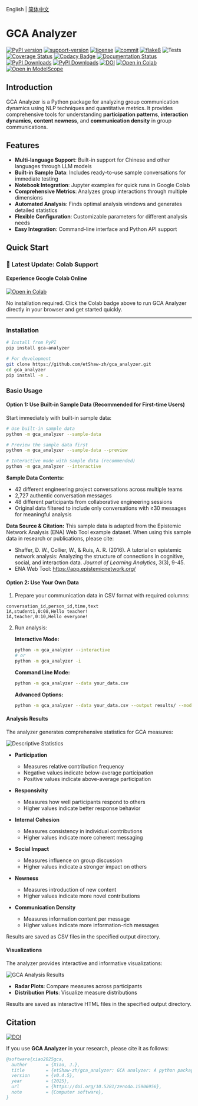English | [简体中文](README_zh.md)
# GCA Analyzer

[![PyPI version](https://badge.fury.io/py/gca-analyzer.svg)](https://pypi.org/project/gca-analyzer)
[![support-version](https://img.shields.io/pypi/pyversions/gca-analyzer)](https://img.shields.io/pypi/pyversions/gca-analyzer)
[![license](https://img.shields.io/github/license/etShaw-zh/gca_analyzer)](https://github.com/etShaw-zh/gca_analyzer/blob/master/LICENSE)
[![commit](https://img.shields.io/github/last-commit/etShaw-zh/gca_analyzer)](https://github.com/etShaw-zh/gca_analyzer/commits/master)
[![flake8](https://github.com/etShaw-zh/gca_analyzer/workflows/lint/badge.svg)](https://github.com/etShaw-zh/gca_analyzer/actions?query=workflow%3ALint)
![Tests](https://github.com/etShaw-zh/gca_analyzer/actions/workflows/python-test.yml/badge.svg)
[![Coverage Status](https://codecov.io/gh/etShaw-zh/gca_analyzer/branch/main/graph/badge.svg?token=GLAVYYCD9L)](https://codecov.io/gh/etShaw-zh/gca_analyzer)
[![Codacy Badge](https://app.codacy.com/project/badge/Grade/581d2fea968f4b0ab821c8b3d94eaac0)](https://app.codacy.com/gh/etShaw-zh/gca_analyzer/dashboard?utm_source=gh&utm_medium=referral&utm_content=&utm_campaign=Badge_grade)
[![Documentation Status](https://readthedocs.org/projects/gca-analyzer/badge/?version=latest)](https://gca-analyzer.readthedocs.io/en/latest/?badge=latest)
[![PyPI Downloads](https://static.pepy.tech/badge/gca-analyzer)](https://pepy.tech/projects/gca-analyzer)
[![PyPI Downloads](https://static.pepy.tech/badge/gca-analyzer/month)](https://pepy.tech/projects/gca-analyzer)
[![DOI](https://zenodo.org/badge/915395583.svg)](https://doi.org/10.5281/zenodo.14647250)
[![Open in Colab](https://colab.research.google.com/assets/colab-badge.svg)](https://colab.research.google.com/drive/11TC3wzCmP0r2axRUc1FuyWOBiZS1j-Qg?usp=sharing)
[![Open in ModelScope](https://img.shields.io/badge/ModelScope-Run%20in%20Community-blue?logo=appveyor)](https://modelscope.cn/notebook/share/ipynb/9d562da5/base_usage.ipynb.ipynb)

## Introduction

GCA Analyzer is a Python package for analyzing group communication dynamics using NLP techniques and quantitative metrics. It provides comprehensive tools for understanding **participation patterns**, **interaction dynamics**, **content newness**, and **communication density** in group communications.

## Features

- **Multi-language Support**: Built-in support for Chinese and other languages through LLM models
- **Built-in Sample Data**: Includes ready-to-use sample conversations for immediate testing
- **Notebook Integration**: Jupyter examples for quick runs in Google Colab
- **Comprehensive Metrics**: Analyzes group interactions through multiple dimensions
- **Automated Analysis**: Finds optimal analysis windows and generates detailed statistics
- **Flexible Configuration**: Customizable parameters for different analysis needs
- **Easy Integration**: Command-line interface and Python API support

## Quick Start
### 🚀 Latest Update: Colab Support

#### Experience Google Colab Online

[![Open in Colab](https://colab.research.google.com/assets/colab-badge.svg)](https://colab.research.google.com/drive/11TC3wzCmP0r2axRUc1FuyWOBiZS1j-Qg?usp=sharing)

No installation required. Click the Colab badge above to run GCA Analyzer directly in your browser and get started quickly.

-------

### Installation

```bash
# Install from PyPI
pip install gca-analyzer

# For development
git clone https://github.com/etShaw-zh/gca_analyzer.git
cd gca_analyzer
pip install -e .
```

### Basic Usage

#### Option 1: Use Built-in Sample Data (Recommended for First-time Users)

Start immediately with built-in sample data:

```bash
# Use built-in sample data
python -m gca_analyzer --sample-data

# Preview the sample data first
python -m gca_analyzer --sample-data --preview

# Interactive mode with sample data (recommended)
python -m gca_analyzer --interactive
```

**Sample Data Contents:**
- 42 different engineering project conversations across multiple teams
- 2,727 authentic conversation messages  
- 48 different participants from collaborative engineering sessions
- Original data filtered to include only conversations with ≥30 messages for meaningful analysis

**Data Source & Citation:**
This sample data is adapted from the Epistemic Network Analysis (ENA) Web Tool example dataset. When using this sample data in research or publications, please cite:

- Shaffer, D. W., Collier, W., & Ruis, A. R. (2016). A tutorial on epistemic network analysis: Analyzing the structure of connections in cognitive, social, and interaction data. *Journal of Learning Analytics*, 3(3), 9-45.
- ENA Web Tool: https://app.epistemicnetwork.org/

#### Option 2: Use Your Own Data

1. Prepare your communication data in CSV format with required columns:
```
conversation_id,person_id,time,text
1A,student1,0:08,Hello teacher!
1A,teacher,0:10,Hello everyone!
```

2. Run analysis:

   **Interactive Mode:**
   ```bash
   python -m gca_analyzer --interactive
   # or
   python -m gca_analyzer -i
   ```
   
   **Command Line Mode:**
   ```bash
   python -m gca_analyzer --data your_data.csv
   ```
   
   **Advanced Options:**
   ```bash
   python -m gca_analyzer --data your_data.csv --output results/ --model-name your-model --console-level INFO
   ```

#### Analysis Results

The analyzer generates comprehensive statistics for GCA measures:

![Descriptive Statistics](/docs/_static/gca_results.jpg)

- **Participation**
  - Measures relative contribution frequency
  - Negative values indicate below-average participation
  - Positive values indicate above-average participation

- **Responsivity**
  - Measures how well participants respond to others
  - Higher values indicate better response behavior

- **Internal Cohesion**
  - Measures consistency in individual contributions
  - Higher values indicate more coherent messaging

- **Social Impact**
  - Measures influence on group discussion
  - Higher values indicate a stronger impact on others

- **Newness**
  - Measures introduction of new content
  - Higher values indicate more novel contributions

- **Communication Density**
  - Measures information content per message
  - Higher values indicate more information-rich messages

Results are saved as CSV files in the specified output directory.

#### Visualizations

The analyzer provides interactive and informative visualizations:

![GCA Analysis Results](/docs/_static/vizs.png)

- **Radar Plots**: Compare measures across participants
- **Distribution Plots**: Visualize measure distributions

Results are saved as interactive HTML files in the specified output directory.

## Citation
[![DOI](https://zenodo.org/badge/915395583.svg)](https://doi.org/10.5281/zenodo.14647250)

If you use **GCA Analyzer** in your research, please cite it as follows:

```bibtex
@software{xiao2025gca,
  author       = {Xiao, J.},
  title        = {etShaw-zh/gca_analyzer: GCA analyzer: A python package for group communication analysis},
  version      = {v0.4.5},
  year         = {2025},
  url          = {https://doi.org/10.5281/zenodo.15906956},
  note         = {Computer software},
}
